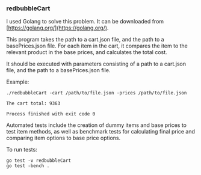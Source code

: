 ### redbubbleCart

I used Golang to solve this problem. It can be downloaded from [https://golang.org/](https://golang.org/).

This program takes the path to a cart.json file, and the path to a basePrices.json file. For each item in the cart, it compares the item to the relevant product in the base prices, and calculates the total cost.

It should be executed with parameters consisting of a path to a cart.json file, and the path to a basePrices.json file.

Example:

```
./redbubbleCart -cart /path/to/file.json -prices /path/to/file.json

The cart total: 9363

Process finished with exit code 0
```

Automated tests include the creation of dummy items and base prices to test item methods, as well as benchmark tests for calculating final price and comparing item options to base price options.

To run tests:
```
go test -v redbubbleCart
go test -bench .
```